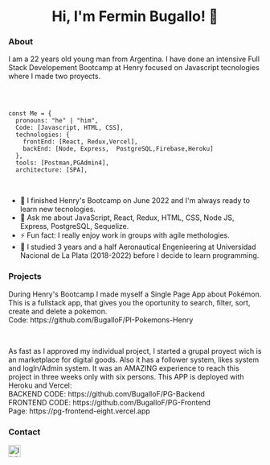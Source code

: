 <h1 align="center">Hi, I'm Fermin Bugallo! 👋
</h1>
<h3>
About
</h3>
<p>I am a 22 years old young man from Argentina. I have done an intensive Full Stack Developement Bootcamp at Henry focused on Javascript tecnologies where I made two proyects. </p>
<br/>


````

const Me = {
  pronouns: "he" | "him",
  Code: [Javascript, HTML, CSS],
  technologies: {
    frontEnd: [React, Redux,Vercel],
    backEnd: [Node, Express,  PostgreSQL,Firebase,Heroku]
  },
  tools: [Postman,PGAdmin4],
  architecture: [SPA],
````
<br/>

- 🌱 I finished Henry's Bootcamp on June 2022 and I'm always ready to learn new tecnologies.
- 💬 Ask me about JavaScript, React, Redux, HTML, CSS, Node JS, Express, PostgreSQL, Sequelize.
- ⚡ Fun fact: I really enjoy work in groups with agile methologies.
- 📖 I studied 3 years and a half Aeronautical Engenieering at Universidad Nacional de La Plata (2018-2022) before I decide to learn programming.
<h3>
Projects 
</h3>
<p>
  During Henry's Bootcamp I made myself a Single Page App about Pokémon.
  This is a fullstack app, that gives you the oportunity to search, filter, sort, create and delete a pokemon. <br/>
  Code: https://github.com/BugalloF/PI-Pokemons-Henry 
 </p>
 <br/>
 <p>
  As fast as I approved my individual project, I started a grupal proyect wich is an marketplace for digital goods. 
  Also it has a follower system, likes system and logIn/Admin system. 
  It was an AMAZING experience to reach this project in three weeks only with six persons.
  This APP is deployed with Heroku and Vercel: <br/>
  BACKEND CODE: https://github.com/BugalloF/PG-Backend <br/>
  FRONTEND CODE: https://github.com/BugalloF/PG-Frontend <br/>
  Page: https://pg-frontend-eight.vercel.app
 </p>
 <h3>
  Contact
  </h3>
  <p>

 <a href="https://www.linkedin.com/in/fermin-bugallo-7aa0021b5/" target="blank">

  <img src="https://cdn-icons-png.flaticon.com/512/174/174857.png" alt="linkedIn" height="24px" width="24px" />

 </a>

</p>
